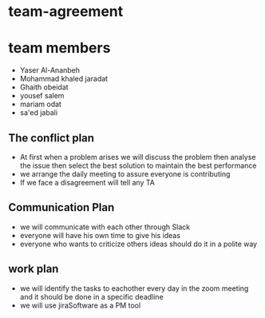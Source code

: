 # team-agreement

# team members
- Yaser Al-Ananbeh
- Mohammad khaled jaradat
- Ghaith obeidat
- yousef salem
- mariam odat
- sa'ed jabali

## The conflict plan

- At first when a problem arises we will discuss the problem then analyse the issue then select the best solution to maintain the best performance 
- we arrange the daily meeting to assure everyone is contributing
- If we face a disagreement will tell any TA 

## Communication Plan
- we will communicate with each other through Slack
- everyone will have his own time to give his ideas
- everyone who wants to criticize others ideas should do it in a polite way

## work plan
- we will identify the tasks to eachother every day in the zoom meeting and it should be done in a specific deadline 
- we will use jiraSoftware as a PM tool

